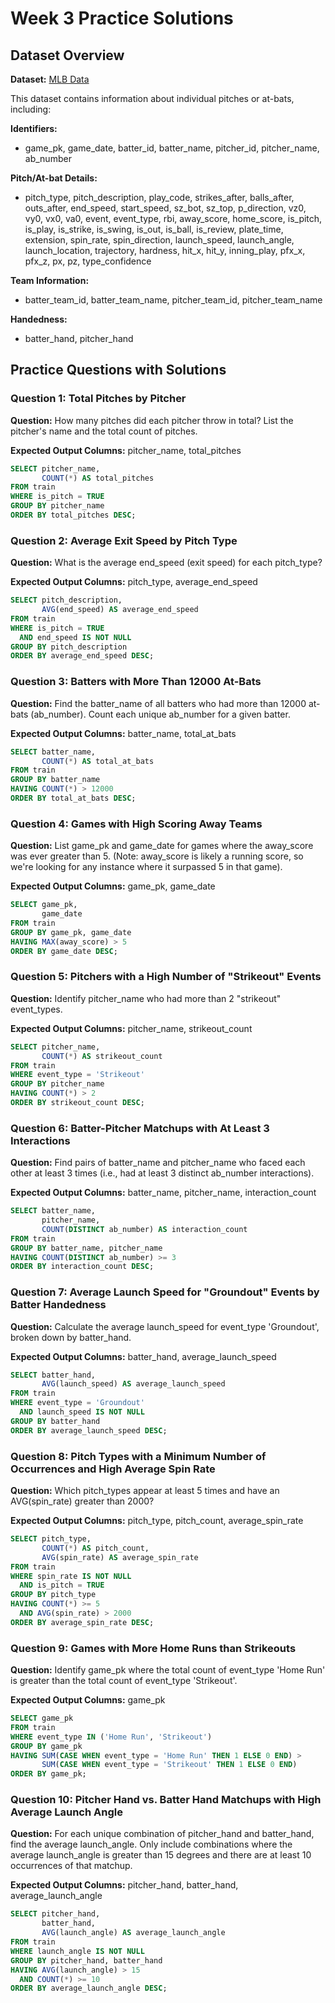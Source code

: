 # Week 3 Practice Solutions

## Dataset Overview

**Dataset:** [MLB Data](https://huggingface.co/datasets/TJStatsApps/mlb_data)

This dataset contains information about individual pitches or at-bats, including:

**Identifiers:**
- game_pk, game_date, batter_id, batter_name, pitcher_id, pitcher_name, ab_number

**Pitch/At-bat Details:**
- pitch_type, pitch_description, play_code, strikes_after, balls_after, outs_after, end_speed, start_speed, sz_bot, sz_top, p_direction, vz0, vy0, vx0, va0, event, event_type, rbi, away_score, home_score, is_pitch, is_play, is_strike, is_swing, is_out, is_ball, is_review, plate_time, extension, spin_rate, spin_direction, launch_speed, launch_angle, launch_location, trajectory, hardness, hit_x, hit_y, inning_play, pfx_x, pfx_z, px, pz, type_confidence

**Team Information:**
- batter_team_id, batter_team_name, pitcher_team_id, pitcher_team_name

**Handedness:**
- batter_hand, pitcher_hand

## Practice Questions with Solutions

### Question 1: Total Pitches by Pitcher

**Question:** How many pitches did each pitcher throw in total? List the pitcher's name and the total count of pitches.

**Expected Output Columns:** pitcher_name, total_pitches

```sql
SELECT pitcher_name, 
       COUNT(*) AS total_pitches
FROM train 
WHERE is_pitch = TRUE
GROUP BY pitcher_name
ORDER BY total_pitches DESC;
```

### Question 2: Average Exit Speed by Pitch Type

**Question:** What is the average end_speed (exit speed) for each pitch_type?

**Expected Output Columns:** pitch_type, average_end_speed

```sql
SELECT pitch_description, 
       AVG(end_speed) AS average_end_speed
FROM train 
WHERE is_pitch = TRUE 
  AND end_speed IS NOT NULL
GROUP BY pitch_description
ORDER BY average_end_speed DESC;
```

### Question 3: Batters with More Than 12000 At-Bats

**Question:** Find the batter_name of all batters who had more than 12000 at-bats (ab_number). Count each unique ab_number for a given batter.

**Expected Output Columns:** batter_name, total_at_bats

```sql
SELECT batter_name, 
       COUNT(*) AS total_at_bats
FROM train
GROUP BY batter_name
HAVING COUNT(*) > 12000
ORDER BY total_at_bats DESC;
```

### Question 4: Games with High Scoring Away Teams

**Question:** List game_pk and game_date for games where the away_score was ever greater than 5. (Note: away_score is likely a running score, so we're looking for any instance where it surpassed 5 in that game).

**Expected Output Columns:** game_pk, game_date

```sql
SELECT game_pk, 
       game_date
FROM train
GROUP BY game_pk, game_date
HAVING MAX(away_score) > 5
ORDER BY game_date DESC;
```

### Question 5: Pitchers with a High Number of "Strikeout" Events

**Question:** Identify pitcher_name who had more than 2 "strikeout" event_types.

**Expected Output Columns:** pitcher_name, strikeout_count

```sql
SELECT pitcher_name, 
       COUNT(*) AS strikeout_count
FROM train
WHERE event_type = 'Strikeout'
GROUP BY pitcher_name
HAVING COUNT(*) > 2
ORDER BY strikeout_count DESC;
```

### Question 6: Batter-Pitcher Matchups with At Least 3 Interactions

**Question:** Find pairs of batter_name and pitcher_name who faced each other at least 3 times (i.e., had at least 3 distinct ab_number interactions).

**Expected Output Columns:** batter_name, pitcher_name, interaction_count

```sql
SELECT batter_name, 
       pitcher_name, 
       COUNT(DISTINCT ab_number) AS interaction_count
FROM train
GROUP BY batter_name, pitcher_name
HAVING COUNT(DISTINCT ab_number) >= 3
ORDER BY interaction_count DESC;
```

### Question 7: Average Launch Speed for "Groundout" Events by Batter Handedness

**Question:** Calculate the average launch_speed for event_type 'Groundout', broken down by batter_hand.

**Expected Output Columns:** batter_hand, average_launch_speed

```sql
SELECT batter_hand, 
       AVG(launch_speed) AS average_launch_speed
FROM train
WHERE event_type = 'Groundout'
  AND launch_speed IS NOT NULL
GROUP BY batter_hand
ORDER BY average_launch_speed DESC;
```

### Question 8: Pitch Types with a Minimum Number of Occurrences and High Average Spin Rate

**Question:** Which pitch_types appear at least 5 times and have an AVG(spin_rate) greater than 2000?

**Expected Output Columns:** pitch_type, pitch_count, average_spin_rate

```sql
SELECT pitch_type, 
       COUNT(*) AS pitch_count, 
       AVG(spin_rate) AS average_spin_rate
FROM train
WHERE spin_rate IS NOT NULL
  AND is_pitch = TRUE
GROUP BY pitch_type
HAVING COUNT(*) >= 5 
  AND AVG(spin_rate) > 2000
ORDER BY average_spin_rate DESC;
```

### Question 9: Games with More Home Runs than Strikeouts

**Question:** Identify game_pk where the total count of event_type 'Home Run' is greater than the total count of event_type 'Strikeout'.

**Expected Output Columns:** game_pk

```sql
SELECT game_pk
FROM train
WHERE event_type IN ('Home Run', 'Strikeout')
GROUP BY game_pk
HAVING SUM(CASE WHEN event_type = 'Home Run' THEN 1 ELSE 0 END) > 
       SUM(CASE WHEN event_type = 'Strikeout' THEN 1 ELSE 0 END)
ORDER BY game_pk;
```

### Question 10: Pitcher Hand vs. Batter Hand Matchups with High Average Launch Angle

**Question:** For each unique combination of pitcher_hand and batter_hand, find the average launch_angle. Only include combinations where the average launch_angle is greater than 15 degrees and there are at least 10 occurrences of that matchup.

**Expected Output Columns:** pitcher_hand, batter_hand, average_launch_angle

```sql
SELECT pitcher_hand, 
       batter_hand, 
       AVG(launch_angle) AS average_launch_angle
FROM train
WHERE launch_angle IS NOT NULL
GROUP BY pitcher_hand, batter_hand
HAVING AVG(launch_angle) > 15 
  AND COUNT(*) >= 10
ORDER BY average_launch_angle DESC;
``` 